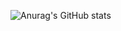![Anurag's GitHub stats](https://github-readme-stats.vercel.app/api?username=anuraghazra&hide=contribs,prsbg_color#7700c8)
